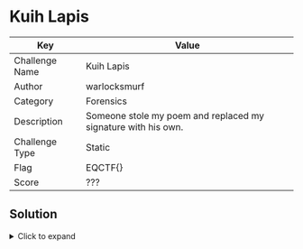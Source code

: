 # Kuih Lapis

| Key            | Value                                                                                                                        |
|----------------|------------------------------------------------------------------------------------------------------------------------------|
| Challenge Name | Kuih Lapis                                                                                                                   |
| Author         | warlocksmurf                                                                                                                 |
| Category       | Forensics                                                                                                                    |
| Description    | Someone stole my poem and replaced my signature with his own.                                                                |
| Challenge Type | Static                                                                                                                       |
| Flag           | EQCTF{}                                                                                                                      |
| Score          | ???                                                                                                                          |

## Solution

<details>
<summary>Click to expand</summary>

Attempt the challenge first: https://eqctf.com/
